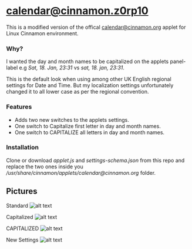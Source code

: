 # calendar@cinnamon.z0rp10
This is a modified version of the offical calendar@cinnamon.org applet for Linux Cinnamon
environment.

### Why?

I wanted the day and month names to be capitalized on the applets panel-label e.g
_*Sat, 18. Jan, 23:31*_ vs _*sat, 18. jan, 23:31*_.

This is the default look when using among other UK English regional settings for Date and
 Time. But my localization settings unfortunately changed it to all lower case as per
the regional convention.

### Features
* Adds two new switches to the applets settings.
* One switch to Capitalize first letter in day and month names.
* One switch to CAPITALIZE all letters in day and month names.

### Installation
Clone or download _applet.js_ and _settings-schema.json_ from this repo and replace the two ones inside you _/usr/share/cinnamon/applets/calendar@cinnamon.org_ folder.

## Pictures
Standard
![alt text](https://zc0rp10.github.io/pictures//lower.png)

Capitalized
![alt text](https://zc0rp10.github.io/pictures/Cap.png)

CAPITALIZED
![alt text](https://zc0rp10.github.io/pictures/CAPI.png)

New Settings
![alt text](https://zc0rp10.github.io/pictures/settings.png)
